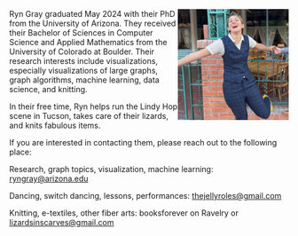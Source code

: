 <img align="right" src="Ryn_img.jpg" style="width:200px;"/>
Ryn Gray graduated May 2024 with their PhD from the University of Arizona. They received their Bachelor of Sciences in Computer Science and Applied Mathematics from the University of Colorado at Boulder.  Their research interests include visualizations, especially visualizations of large graphs, graph algorithms, machine learning, data science, and knitting.  

In their free time, Ryn helps run the Lindy Hop scene in Tucson, takes care of their lizards, and knits fabulous items.

If you are interested in contacting them, please reach out to the following place:

Research, graph topics, visualization, machine learning: ryngray@arizona.edu

Dancing, switch dancing, lessons, performances: thejellyroles@gmail.com

Knitting, e-textiles, other fiber arts: booksforever on Ravelry or lizardsinscarves@gmail.com


